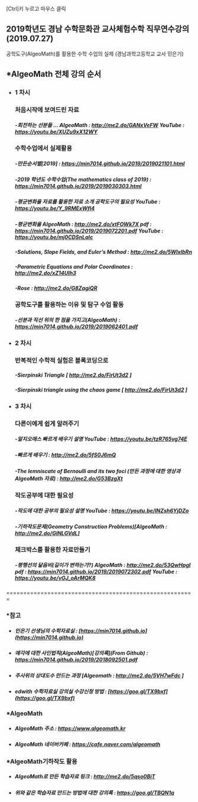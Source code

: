 [Ctrl]키 누르고 마우스 클릭 

## 2019학년도 경남 수학문화관 교사체험수학 직무연수강의(2019.07.27)

공학도구(AlgeoMath)를 활용한 수학 수업의 실제  (경남과학고등학교 교사 민은기)


## *AlgeoMath 전체 강의 순서
- ### 1 차시

  ### 처음시작에 보여드린 자료
  ##### -회전하는 선분들 ... AlgeoMath : http://me2.do/GANxVeFW YouTube : https://youtu.be/XUZu9xX12WY
  
  ### 수학수업에서 실제활용
  ##### -만든순서별[2019] : https://min7014.github.io/2019/2019021101.html
  ##### -2019 학년도 수학수업(The mathematics class of 2019) : https://min7014.github.io/2019/2019030303.html
  ##### -평균변화율 자료를 활용한 자료 소개 공학도구의 필요성 YouTube : https://youtu.be/Y_9RMExWfI4
  ##### -평균변화율 AlgeoMath : http://me2.do/xtFOWk7X pdf : https://min7014.github.io/2019/2019072201.pdf YouTube : https://youtu.be/mj0CDSnLaIc 
  ##### -Solutions, Slope Fields, and Euler’s Method : http://me2.do/5WlxIbRn
  ##### -Parametric Equations and Polar Coordinates : http://me2.do/xZ14UIh3
  ##### -Rose : http://me2.do/G8ZagiQR
  
  ### 공학도구를 활용하는 이유 및 탐구 수업 활동
  ##### -선분과 직선 위의 한 점을 가지고(AlgeoMath) : https://min7014.github.io/2019/2019062401.pdf
  
- ### 2 차시
  ### 반복적인 수학적 실험은 블록코딩으로
  ##### -Sierpinski Triangle  [ http://me2.do/FirUt3d2 ]
  ##### -Sierpinski triangle using the chaos game  [ http://me2.do/FirUt3d2 ]
  
- ### 3 차시 
  ### 다른이에게 쉽게 알려주기
  ##### -알지오매스 빠르게 배우기 설명 YouTube : https://youtu.be/tzR765vg74E
  ##### -빠르게 배우기 : http://me2.do/5fS0J6mQ
  ##### -The lemniscate of Bernoulli and its two foci (만든 과정에 대한 영상과 AlgeoMath 자료) : http://me2.do/G53BzgXt  
  
  ### 작도공부에 대한 필요성
  ##### -작도에 대한 공부의 필요성 설명 YouTube : https://youtu.be/lNZsh6YjDZo
  ##### -기하작도문제(Geometry Construction Problems)[AlgeoMath : http://me2.do/GlNLGVdL]
  
  ### 체크박스를 활용한 자료만들기 
  ##### -평행선의 닮음비(길이가 변하는가?) AlgeoMath : http://me2.do/53QwHpgI pdf  : https://min7014.github.io/2019/2019072302.pdf YouTube : https://youtu.be/vGJ_oArMQK8

=======================================================




### *참고
- ##### 민은기 선생님의 수학자료실 : [https://min7014.github.io](https://min7014.github.io)
- ##### 예각에 대한 사인법칙(AlgeoMath)[강의록](From Github) : https://min7014.github.io/2019/2018092501.pdf
- ##### 주사위의 상대도수 만드는 과정 [Algeomath : http://me2.do/5VH7wFdc ]
- ##### edwith 수학자료실 강의실 수강신청 방법 : [https://goo.gl/TX9bxf](https://goo.gl/TX9bxf)

### *AlgeoMath
- ##### AlgeoMath 주소 : https://www.algeomath.kr
- ##### AlgeoMath 네이버카페 : https://cafe.naver.com/algeomath

###  *AlgeoMath기하작도 활용
- ##### AlgeoMath로 만든 학습자료 링크 : http://me2.do/5qso0BiT
- ##### 위와 같은 학습자료 만드는 방법에 대한 강의록 : https://goo.gl/TBQN1q
